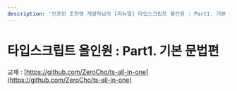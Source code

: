 ```yaml
---
description: '인프런 조현영 개발자님의 [리뉴얼] 타입스크립트 올인원 : Part1. 기본 문법편 강의와 교재를 공부하며 정리한 내용입니다.'
---
```


# 타입스크립트 올인원 : Part1. 기본 문법편



교재 : [https://github.com/ZeroCho/ts-all-in-one](https://github.com/ZeroCho/ts-all-in-one)
